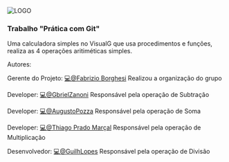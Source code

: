 ![LOGO](https://cdn.discordapp.com/attachments/991463056641105960/1012133716686016572/unknown.png)

### Trabalho "Prática com Git"

Uma calculadora simples no VisualG que usa procedimentos e funções, realiza as 4 operações aritiméticas simples. 

Autores: 

Gerente do Projeto: [💻@Fabrizio Borghesi](https://github.com/FabrizioBorghesi) Realizou a organização do grupo

Developer: [💻@GbrielZanoni](https://github.com/GbrielZanoni) Responsável pela operação de Subtração

Developer: [💻@AugustoPozza](https://github.com/AugustoPozza) Responsável pela operação de Soma

Developer: [💻@Thiago Prado Marçal](https://github.com/ThiagoPradouni) Responsável pela operação de Multiplicação

Desenvolvedor: [💻@GuilhLopes](https://github.com/GuilhLopes) Responsável pela operação de Divisão
